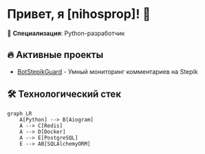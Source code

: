 # Привет, я [nihosprop]! 👋

🚀 **Специализация**: Python-разработчик

## 🔥 Активные проекты
- [BotStepikGuard](https://github.com/nihosprop/bot_stepik_guard.git) - Умный мониторинг комментариев на Stepik

## 🛠️ Технологический стек
```mermaid
graph LR
    A[Python] --> B[Aiogram]
    A --> C[Redis]
    A --> D[Docker]
    A --> E[PostgreSQL]
    E --> AB[SQLAlchemyORM]

